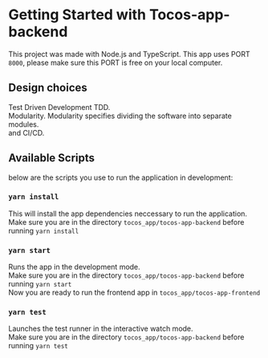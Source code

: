 # Getting Started with Tocos-app-backend

This project was made with Node.js and TypeScript.
This app uses PORT `8000`, please make sure this PORT is free on your local computer.

## Design choices

Test Driven Development TDD.\
Modularity. Modularity specifies dividing the software into separate modules.\
and CI/CD.

## Available Scripts

below are the scripts you use to run the application in development:

### `yarn install`

This will install the app dependencies neccessary to run the application.
Make sure you are in the directory `tocos_app/tocos-app-backend` before running `yarn install`

### `yarn start`

Runs the app in the development mode.\
Make sure you are in the directory `tocos_app/tocos-app-backend` before running `yarn start`\
Now you are ready to run the frontend app in `tocos_app/tocos-app-frontend` 

### `yarn test`

Launches the test runner in the interactive watch mode.\
Make sure you are in the directory `tocos_app/tocos-app-backend` before running `yarn test`